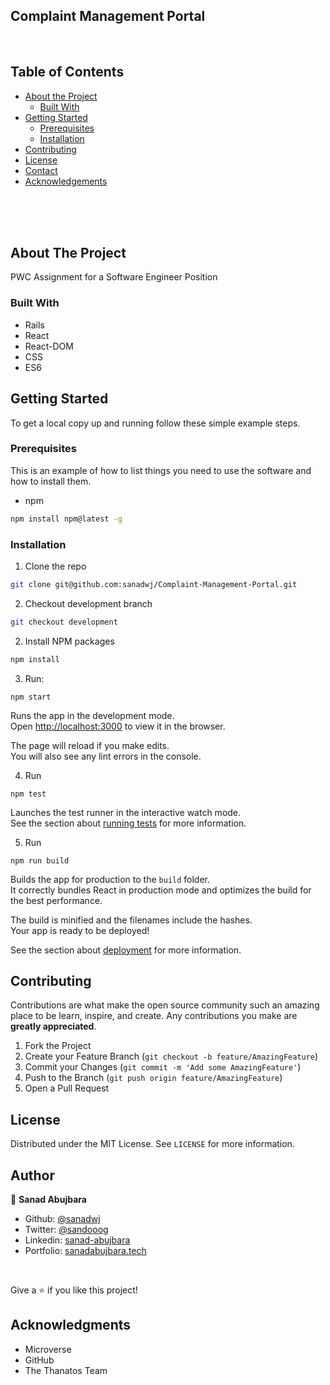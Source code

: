 

## Complaint Management Portal

<!-- PROJECT LOGO -->
<br />
<p align="center">

[comment]: <> (  <a href="#">)

[comment]: <> (    <img src="./src/assets/dim.png" alt="Logo" width="80" height="80">)

[comment]: <> (  </a>)

[comment]: <> (<h3 align="center">Platform Game JS Capstone</h3>)

[comment]: <> (<h2 align="center">Diamond Collector</h2>)





<!-- TABLE OF CONTENTS -->
## Table of Contents

* [About the Project](#about-the-project)
    * [Built With](#built-with)
* [Getting Started](#getting-started)
    * [Prerequisites](#prerequisites)
    * [Installation](#installation)
* [Contributing](#contributing)
* [License](#license)
* [Contact](#contact)
* [Acknowledgements](#acknowledgements)

<br>

[comment]: <> (![]&#40;./src/assets/diamond-collector.gif&#41;)

<br>



<br>

<!-- ABOUT THE PROJECT -->
## About The Project


PWC Assignment for a Software Engineer Position
### Built With

* Rails
* React
* React-DOM
* CSS
* ES6




<!-- GETTING STARTED -->
## Getting Started

To get a local copy up and running follow these simple example steps.

### Prerequisites

This is an example of how to list things you need to use the software and how to install them.
* npm
```sh
npm install npm@latest -g
```

### Installation

1. Clone the repo
```sh
git clone git@github.com:sanadwj/Complaint-Management-Portal.git
```

2. Checkout development branch
```sh
git checkout development
```
2. Install NPM packages
```sh
npm install
```

3. Run:
```
npm start
```

Runs the app in the development mode.\
Open [http://localhost:3000](http://localhost:3000) to view it in the browser.

The page will reload if you make edits.\
You will also see any lint errors in the console.

4. Run
```
npm test
```

Launches the test runner in the interactive watch mode.\
See the section about [running tests](https://facebook.github.io/create-react-app/docs/running-tests) for more information.

5. Run
```
npm run build
```

Builds the app for production to the `build` folder.\
It correctly bundles React in production mode and optimizes the build for the best performance.

The build is minified and the filenames include the hashes.\
Your app is ready to be deployed!

See the section about [deployment](https://facebook.github.io/create-react-app/docs/deployment) for more information.



<!-- CONTRIBUTING -->
## Contributing

Contributions are what make the open source community such an amazing place to be learn, inspire, and create. Any contributions you make are **greatly appreciated**.

1. Fork the Project
2. Create your Feature Branch (`git checkout -b feature/AmazingFeature`)
3. Commit your Changes (`git commit -m 'Add some AmazingFeature'`)
4. Push to the Branch (`git push origin feature/AmazingFeature`)
5. Open a Pull Request



<!-- LICENSE -->
## License

Distributed under the MIT License. See `LICENSE` for more information.



<!-- CONTACT -->
## Author

👤 **Sanad Abujbara**

- Github: [@sanadwj](https://github.com/sanadwj)
- Twitter: [@sandooog](https://twitter.com/sandooog)
- Linkedin: [sanad-abujbara](https://linkedin.com/in/sanad-abujbara)
- Portfolio: [sanadabujbara.tech](https://sanadabujbara.tech)

<br>



<!-- ACKNOWLEDGEMENTS -->
Give a ⭐️ if you like this project!

## Acknowledgments

- Microverse
- GitHub
- The Thanatos Team

